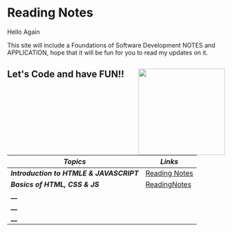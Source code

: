 # Reading Notes

Hello Again

This site will include a Foundations of Software Development NOTES and APPLICATION, hope that it will be fun for you to read my updates on it. 

## Let's Code and have FUN!!   <img align="right" width="200" height="200" src="https://jorginazario.github.io/letscode/img/webdevelopment.png">


**_Topics_** | **_Links_**
------------ | -------------
**_Introduction to HTMLE & JAVASCRIPT_** | [Reading Notes](https://emanalazzam.github.io/code-201-reading-notes/class01)
**_Basics of HTML, CSS & JS_**| [ReadingNotes](https://emanalazzam.github.io/code-201-reading-notes/styling)
**__** | []()
**__**| []()
**__**| []()
